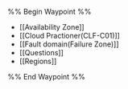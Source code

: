 %% Begin Waypoint %%
- [[Availability Zone]]
- [[Cloud Practioner(CLF-C01)]]
- [[Fault domain(Failure Zone)]]
- [[Questions]]
- [[Regions]]

%% End Waypoint %%
